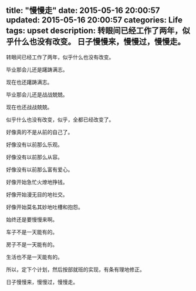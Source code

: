 title: "慢慢走"
date: 2015-05-16 20:00:57
updated: 2015-05-16 20:00:57
categories: Life
tags: upset
description: 转眼间已经工作了两年，似乎什么也没有改变。 日子慢慢来，慢慢过，慢慢走。
---

转眼间已经工作了两年，似乎什么也没有改变。

毕业那会儿还是躇踌满志。

现在也还躇踌满志。

毕业那会儿还是战战兢兢。

现在也还战战兢兢。

似乎什么也没有改变，似乎，全都已经改变了。

好像真的不是从前的自己了。

好像没有以前那么乐观。

好像没有以前那么从容。

好像没有以前那么富有爱心。

好像开始急忙火燎地挣钱。

好像开始漫无目的地社交。

好像开始莫名其妙地吐槽和抱怨。

始终还是要慢慢来啊。

车子不是一天能有的。

房子不是一天能有的。

生活也不是一天能有的。

所以，定下个计划，然后按部就班的实现，有条有理地修正。

日子慢慢来，慢慢过，慢慢走。

